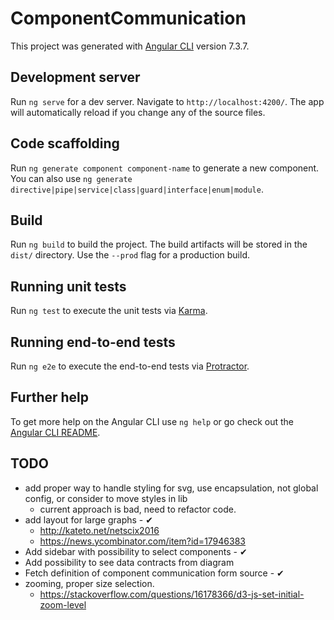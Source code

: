 # ComponentCommunication

This project was generated with [Angular CLI](https://github.com/angular/angular-cli) version 7.3.7.

## Development server

Run `ng serve` for a dev server. Navigate to `http://localhost:4200/`. The app will automatically reload if you change any of the source files.

## Code scaffolding

Run `ng generate component component-name` to generate a new component. You can also use `ng generate directive|pipe|service|class|guard|interface|enum|module`.

## Build

Run `ng build` to build the project. The build artifacts will be stored in the `dist/` directory. Use the `--prod` flag for a production build.

## Running unit tests

Run `ng test` to execute the unit tests via [Karma](https://karma-runner.github.io).

## Running end-to-end tests

Run `ng e2e` to execute the end-to-end tests via [Protractor](http://www.protractortest.org/).

## Further help

To get more help on the Angular CLI use `ng help` or go check out the [Angular CLI README](https://github.com/angular/angular-cli/blob/master/README.md).

## TODO

* add proper way to handle styling for svg, use encapsulation, not global config, or consider to move styles in lib 
  * current approach is bad, need to refactor code.
* add layout for large graphs - ✔
  * <http://kateto.net/netscix2016>
  * <https://news.ycombinator.com/item?id=17946383>
* Add sidebar with possibility to select components - ✔
* Add possibility to see data contracts from diagram 
* Fetch definition of component communication form source - ✔
* zooming, proper size selection.
  * <https://stackoverflow.com/questions/16178366/d3-js-set-initial-zoom-level>